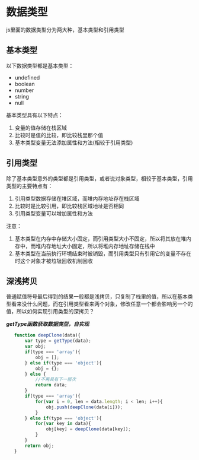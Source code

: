 # 数据类型

js里面的数据类型分为两大种，基本类型和引用类型

## 基本类型

以下数据类型都是基本类型：

* undefined
* boolean
* number
* string
* null

基本类型具有以下特点：

1. 变量的值存储在栈区域
2. 比较时是值的比较，即比较栈里那个值
3. 基本类型变量无法添加属性和方法(相较于引用类型)

## 引用类型

除了基本类型意外的类型都是引用类型，或者说对象类型，相较于基本类型，引用类型的主要特点有：

1. 引用类型数据存储在堆区域，而堆内存地址存在栈区域
2. 比较时是比较引用，即比较栈区域地址是否相同
3. 引用类型变量可以增加属性和方法

注意：

1. 基本类型在内存中存储大小固定，而引用类型大小不固定，所以将其放在堆内存中，而堆内存地址大小固定，所以将堆内存地址存储在栈中
2. 基本类型在当前执行环境结束时被销毁，而引用类型只有引用它的变量不存在时这个对象才被垃圾回收机制回收

## 深浅拷贝

普通赋值符号最后得到的结果一般都是浅拷贝，只复制了栈里的值，所以在基本类型看来没什么问题，而在引用类型看来两个对象，修改任意一个都会影响另一个的值，所以如何实现引用类型的深拷贝？

***getType函数获取数据类型，自实现***

```js
   function deepClone(data){
       var type = getType(data);
       var obj;
       if(type === 'array'){
           obj = [];
       } else if(type === 'object'){
           obj = {};
       } else {
           //不再具有下一层次
           return data;
       }
       if(type === 'array'){
           for(var i = 0, len = data.length; i < len; i++){
               obj.push(deepClone(data[i]));
           }
       } else if(type === 'object'){
           for(var key in data){
               obj[key] = deepClone(data[key]);
           }
       }
       return obj;
   }

```